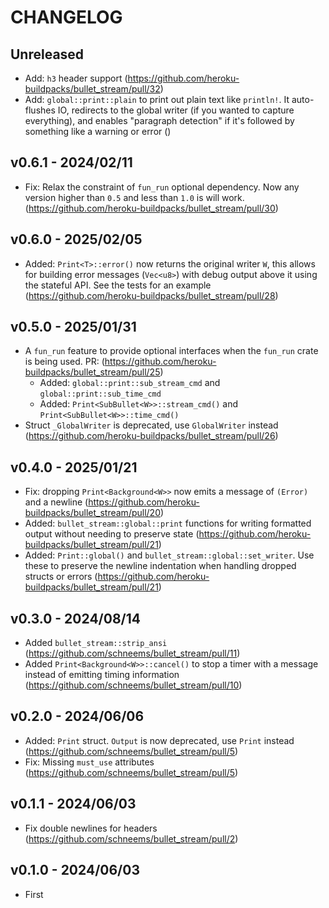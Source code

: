 # CHANGELOG

## Unreleased

- Add: `h3` header support (https://github.com/heroku-buildpacks/bullet_stream/pull/32)
- Add: `global::print::plain` to print out plain text like `println!`. It auto-flushes IO, redirects to the global writer (if you wanted to capture everything), and enables "paragraph detection" if it's followed by something like a warning or error ()

## v0.6.1 - 2024/02/11

- Fix: Relax the constraint of `fun_run` optional dependency. Now any version higher than `0.5` and less than `1.0` is will work. (https://github.com/heroku-buildpacks/bullet_stream/pull/30)

## v0.6.0 - 2025/02/05

- Added: `Print<T>::error()` now returns the original writer `W`, this allows for building error messages (`Vec<u8>`) with debug output above it using the stateful API. See the tests for an example (https://github.com/heroku-buildpacks/bullet_stream/pull/28)

## v0.5.0 - 2025/01/31

- A `fun_run` feature to provide optional interfaces when the `fun_run` crate is being used. PR: (https://github.com/heroku-buildpacks/bullet_stream/pull/25)
  - Added: `global::print::sub_stream_cmd` and `global::print::sub_time_cmd`
  - Added: `Print<SubBullet<W>>::stream_cmd()` and `Print<SubBullet<W>>::time_cmd()`
- Struct `_GlobalWriter` is deprecated, use `GlobalWriter` instead (https://github.com/heroku-buildpacks/bullet_stream/pull/26)

## v0.4.0 - 2025/01/21

- Fix: dropping `Print<Background<W>>` now emits a message of `(Error)` and a newline (https://github.com/heroku-buildpacks/bullet_stream/pull/20)
- Added: `bullet_stream::global::print` functions for writing formatted output without needing to preserve state (https://github.com/heroku-buildpacks/bullet_stream/pull/21)
- Added: `Print::global()` and `bullet_stream::global::set_writer`. Use these to preserve the newline indentation when handling dropped structs or errors (https://github.com/heroku-buildpacks/bullet_stream/pull/21)

## v0.3.0 - 2024/08/14

- Added `bullet_stream::strip_ansi` (https://github.com/schneems/bullet_stream/pull/11)
- Added `Print<Background<W>>::cancel()` to stop a timer with a message instead of emitting timing information (https://github.com/schneems/bullet_stream/pull/10)

## v0.2.0 - 2024/06/06

- Added: `Print` struct. `Output` is now deprecated, use `Print` instead (https://github.com/schneems/bullet_stream/pull/5)
- Fix: Missing `must_use` attributes (https://github.com/schneems/bullet_stream/pull/5)

## v0.1.1 - 2024/06/03

- Fix double newlines for headers (https://github.com/schneems/bullet_stream/pull/2)

## v0.1.0 - 2024/06/03

- First
